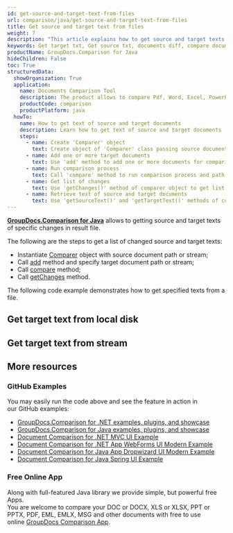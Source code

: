 ```yaml
---
id: get-source-and-target-text-from-files
url: comparison/java/get-source-and-target-text-from-files
title: Get source and target text from files
weight: 7
description: "This article explains how to get source and target texts of specific changes using GroupDocs.Comparison for Java."
keywords: Get target txt, Get source txt, documents diff, compare documents, compare files
productName: GroupDocs.Comparison for Java
hideChildren: False
toc: True
structuredData:
  showOrganization: True
  application:
    name: Documents Comparison Tool
    description: The product allows to compare Pdf, Word, Excel, PowerPoint, AutoCad, Image, Code and much more file formats. Comparison API also supports accepting or rejecting changes, extracting document information and generating comparison report
    productCode: comparison
    productPlatform: java
  howTo:
    name: How to get text of source and target documents
    description: Learn how to get text of source and target documents
    steps:
      - name: Create 'Comparer' object
        text: Create object of 'Comparer' class passing source document as a constructor argument
      - name: Add one or more target documents
        text: Use 'add' method to add one or more documents for comparing
      - name: Run comparison process
        text: Call 'compare' method to run comparison process and path to result document
      - name: Get list of changes
        text: Use 'getChanges()' method of comparer object to get list of changes
      - name: Retrieve text of source and target documents
        text: Use 'getSourceText()' and 'getTargetText()' methods of comparer object to retrieve text of source and target documents
---
```


[**GroupDocs.Comparison for Java**](https://products.groupdocs.com/comparison/java) allows to getting source and target texts of specific changes in result file.

The following are the steps to get a list of changed source and target texts:

- Instantiate [Comparer](https://reference.groupdocs.com/comparison/java/com.groupdocs.comparison/Comparer) object with source document path or stream;
- Call [add](<https://reference.groupdocs.com/comparison/java/com.groupdocs.comparison/Comparer#add(java.lang.String)>) method and specify target document path or stream;
- Call [compare](<https://reference.groupdocs.com/comparison/java/com.groupdocs.comparison/Comparer#compare()>) method;
- Call [getChanges](<https://reference.groupdocs.com/comparison/java/com.groupdocs.comparison/Comparer#getChanges()>) method.

The following code example demonstrates how to get specified texts from a file.

## Get target text from local disk

<script src="https://gist.github.com/groupdocs-comparison-gists/d37858b84f9e3606fc80d3a645b87e31.js"></script>

## Get target text from stream

<script src="https://gist.github.com/groupdocs-comparison-gists/8e69835903ec356fa36ded4f7cb5d88b.js"></script>

## More resources

### GitHub Examples

You may easily run the code above and see the feature in action in our GitHub examples:

- [GroupDocs.Comparison for .NET examples, plugins, and showcase](https://github.com/groupdocs-comparison/GroupDocs.Comparison-for-.NET)
- [GroupDocs.Comparison for Java examples, plugins, and showcase](https://github.com/groupdocs-comparison/GroupDocs.Comparison-for-Java)
- [Document Comparison for .NET MVC UI Example](https://github.com/groupdocs-comparison/GroupDocs.Comparison-for-.NET-MVC)
- [Document Comparison for .NET App WebForms UI Modern Example](https://github.com/groupdocs-comparison/GroupDocs.Comparison-for-.NET-WebForms)
- [Document Comparison for Java App Dropwizard UI Modern Example](https://github.com/groupdocs-comparison/GroupDocs.Comparison-for-Java-Dropwizard)
- [Document Comparison for Java Spring UI Example](https://github.com/groupdocs-comparison/GroupDocs.Comparison-for-Java-Spring)

### Free Online App

Along with full-featured Java library we provide simple, but powerful free Apps.  
You are welcome to compare your DOC or DOCX, XLS or XLSX, PPT or PPTX, PDF, EML, EMLX, MSG and other documents with free to use online [GroupDocs Comparison App](https://products.groupdocs.app/comparison).
